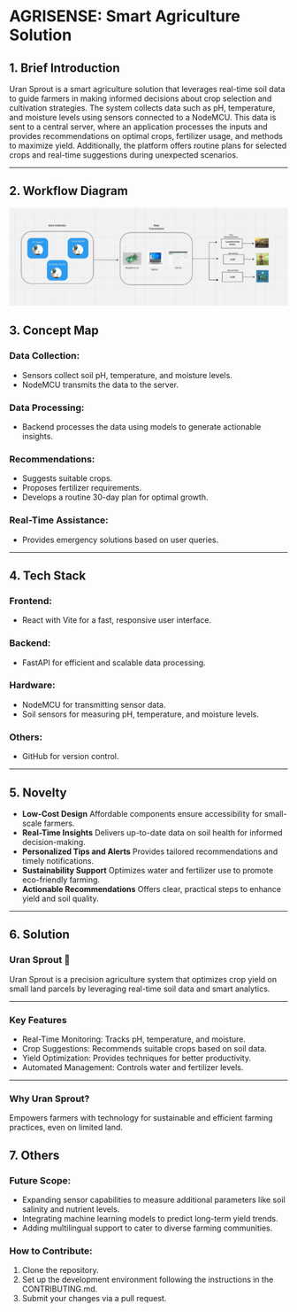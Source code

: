 # AGRISENSE: Smart Agriculture Solution

## 1. Brief Introduction

Uran Sprout is a smart agriculture solution that leverages real-time soil data to guide farmers in making informed decisions about crop selection and cultivation strategies. The system collects data such as pH, temperature, and moisture levels using sensors connected to a NodeMCU. This data is sent to a central server, where an application processes the inputs and provides recommendations on optimal crops, fertilizer usage, and methods to maximize yield. Additionally, the platform offers routine plans for selected crops and real-time suggestions during unexpected scenarios.

---

## 2. Workflow Diagram

![Workflow Diagram](./Frontend/src/assets/img/flowchart.jpeg)

## 3. Concept Map

### Data Collection:
- Sensors collect soil pH, temperature, and moisture levels.
- NodeMCU transmits the data to the server.

### Data Processing:
- Backend processes the data using models to generate actionable insights.

### Recommendations:
- Suggests suitable crops.
- Proposes fertilizer requirements.
- Develops a routine 30-day plan for optimal growth.

### Real-Time Assistance:
- Provides emergency solutions based on user queries.

---

## 4. Tech Stack

### Frontend:
- React with Vite for a fast, responsive user interface.

### Backend:
- FastAPI for efficient and scalable data processing.

### Hardware:
- NodeMCU for transmitting sensor data.
- Soil sensors for measuring pH, temperature, and moisture levels.


### Others:
- GitHub for version control.

---

## 5. Novelty

- **Low-Cost Design** Affordable components ensure accessibility for small-scale farmers.  
- **Real-Time Insights** Delivers up-to-date data on soil health for informed decision-making.
- **Personalized Tips and Alerts** Provides tailored recommendations and timely notifications.
- **Sustainability Support** Optimizes water and fertilizer use to promote eco-friendly farming.
- **Actionable Recommendations** Offers clear, practical steps to enhance yield and soil quality.

---

## 6. Solution

### Uran Sprout 🌱

Uran Sprout is a precision agriculture system that optimizes crop yield on small land parcels by leveraging real-time soil data and smart analytics.

---

### Key Features
- Real-Time Monitoring: Tracks pH, temperature, and moisture.  
- Crop Suggestions: Recommends suitable crops based on soil data.  
- Yield Optimization: Provides techniques for better productivity.  
- Automated Management: Controls water and fertilizer levels.

---

### Why Uran Sprout?
Empowers farmers with technology for sustainable and efficient farming practices, even on limited land.

## 7. Others

### Future Scope:

- Expanding sensor capabilities to measure additional parameters like soil salinity and nutrient levels.
- Integrating machine learning models to predict long-term yield trends.
- Adding multilingual support to cater to diverse farming communities.

### How to Contribute:

1. Clone the repository.
2. Set up the development environment following the instructions in the CONTRIBUTING.md.
3. Submit your changes via a pull request.


